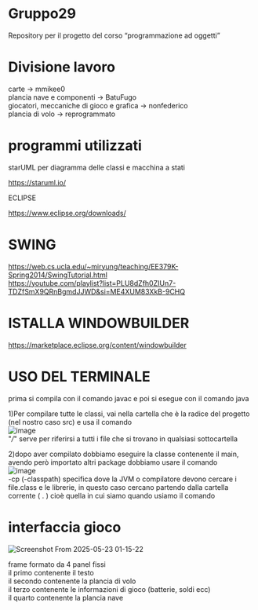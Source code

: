 # Gruppo29
Repository per il progetto del corso “programmazione ad oggetti”


# Divisione lavoro

carte -> mmikee0  
plancia nave e componenti -> BatuFugo  
giocatori, meccaniche di gioco e grafica -> nonfederico  
plancia di volo -> reprogrammato  


# programmi utilizzati

starUML per diagramma delle classi e macchina a stati  

https://staruml.io/  

ECLIPSE  

https://www.eclipse.org/downloads/


# SWING  
https://web.cs.ucla.edu/~miryung/teaching/EE379K-Spring2014/SwingTutorial.html  
https://youtube.com/playlist?list=PLU8dZfh0ZIUn7-TDZfSmX9QRnBgmdJJWD&si=ME4XUM83XkB-9CHQ  

# ISTALLA WINDOWBUILDER 
https://marketplace.eclipse.org/content/windowbuilder

# USO DEL TERMINALE

prima si compila con il comando javac e poi si esegue con il comando java  

1)Per compilare tutte le classi, vai nella cartella che è la radice del progetto (nel nostro caso src) e usa il comando  
	![image](https://github.com/user-attachments/assets/61924dc1-c66a-4eba-be45-23bcee4b88b9)  
"*/*" serve per riferirsi a tutti i file che si trovano in qualsiasi sottocartella  

2)dopo aver compilato dobbiamo eseguire la classe contenente il main, avendo però importato altri package dobbiamo usare il comando  
	![image](https://github.com/user-attachments/assets/7ce5000c-c62a-4ddd-9917-cfa8eae124f7)  
-cp (-classpath) specifica dove la JVM o compilatore devono cercare i file.class e le librerie, in questo caso cercano partendo dalla cartella corrente ( . ) cioè quella in cui siamo quando usiamo il comando  

# interfaccia gioco

![Screenshot From 2025-05-23 01-15-22](https://github.com/user-attachments/assets/fea8e131-7457-4397-aada-10c747e625b3)
 
frame formato da 4 panel fissi  
il primo contenente il testo  
il secondo contenente la plancia di volo  
il terzo contenente le informazioni di gioco (batterie, soldi ecc)   
il quarto contenente la plancia nave  
